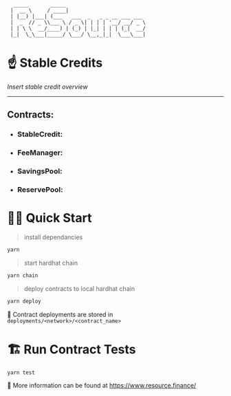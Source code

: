 ```
  _____       _____
 |  __ \     / ____|
 | |__) |___| (___   ___  _   _ _ __ ___ ___
 |  _  // _ \\___ \ / _ \| | | | '__/ __/ _ \
 | | \ \  __/____) | (_) | |_| | | | (_|  __/
 |_|  \_\___|_____/ \___/ \__,_|_|  \___\___|
```

# ☝️ Stable Credits

_Insert stable credit overview_

---

## Contracts:

- ### StableCredit:
- ### FeeManager:
- ### SavingsPool:
- ### ReservePool:

# 🏄‍♂️ Quick Start

> install dependancies

```bash
yarn
```

> start hardhat chain

```bash
yarn chain
```

> deploy contracts to local hardhat chain

```bash
yarn deploy
```

🔏 Contract deployments are stored in `deployments/<network>/<contract_name>`

# 🏗 Run Contract Tests

```bash
yarn test
```

📕 More information can be found at https://www.resource.finance/
